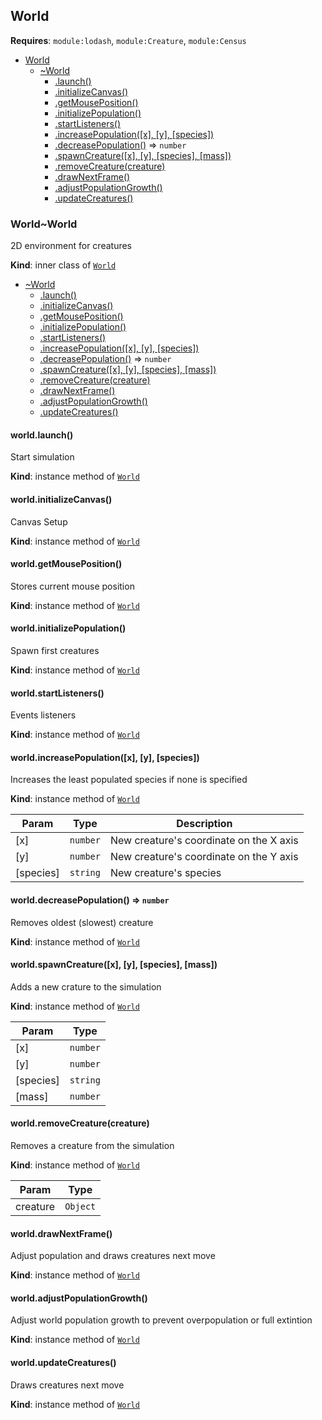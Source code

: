 <a name="module_World"></a>

## World
**Requires**: <code>module:lodash</code>, <code>module:Creature</code>, <code>module:Census</code>  

* [World](#module_World)
    * [~World](#module_World..World)
        * [.launch()](#module_World..World+launch)
        * [.initializeCanvas()](#module_World..World+initializeCanvas)
        * [.getMousePosition()](#module_World..World+getMousePosition)
        * [.initializePopulation()](#module_World..World+initializePopulation)
        * [.startListeners()](#module_World..World+startListeners)
        * [.increasePopulation([x], [y], [species])](#module_World..World+increasePopulation)
        * [.decreasePopulation()](#module_World..World+decreasePopulation) ⇒ <code>number</code>
        * [.spawnCreature([x], [y], [species], [mass])](#module_World..World+spawnCreature)
        * [.removeCreature(creature)](#module_World..World+removeCreature)
        * [.drawNextFrame()](#module_World..World+drawNextFrame)
        * [.adjustPopulationGrowth()](#module_World..World+adjustPopulationGrowth)
        * [.updateCreatures()](#module_World..World+updateCreatures)

<a name="module_World..World"></a>

### World~World
2D environment for creatures

**Kind**: inner class of [<code>World</code>](#module_World)  

* [~World](#module_World..World)
    * [.launch()](#module_World..World+launch)
    * [.initializeCanvas()](#module_World..World+initializeCanvas)
    * [.getMousePosition()](#module_World..World+getMousePosition)
    * [.initializePopulation()](#module_World..World+initializePopulation)
    * [.startListeners()](#module_World..World+startListeners)
    * [.increasePopulation([x], [y], [species])](#module_World..World+increasePopulation)
    * [.decreasePopulation()](#module_World..World+decreasePopulation) ⇒ <code>number</code>
    * [.spawnCreature([x], [y], [species], [mass])](#module_World..World+spawnCreature)
    * [.removeCreature(creature)](#module_World..World+removeCreature)
    * [.drawNextFrame()](#module_World..World+drawNextFrame)
    * [.adjustPopulationGrowth()](#module_World..World+adjustPopulationGrowth)
    * [.updateCreatures()](#module_World..World+updateCreatures)

<a name="module_World..World+launch"></a>

#### world.launch()
Start simulation

**Kind**: instance method of [<code>World</code>](#module_World..World)  
<a name="module_World..World+initializeCanvas"></a>

#### world.initializeCanvas()
Canvas Setup

**Kind**: instance method of [<code>World</code>](#module_World..World)  
<a name="module_World..World+getMousePosition"></a>

#### world.getMousePosition()
Stores current mouse position

**Kind**: instance method of [<code>World</code>](#module_World..World)  
<a name="module_World..World+initializePopulation"></a>

#### world.initializePopulation()
Spawn first creatures

**Kind**: instance method of [<code>World</code>](#module_World..World)  
<a name="module_World..World+startListeners"></a>

#### world.startListeners()
Events listeners

**Kind**: instance method of [<code>World</code>](#module_World..World)  
<a name="module_World..World+increasePopulation"></a>

#### world.increasePopulation([x], [y], [species])
Increases the least populated species if none is specified

**Kind**: instance method of [<code>World</code>](#module_World..World)  

| Param | Type | Description |
| --- | --- | --- |
| [x] | <code>number</code> | New creature's coordinate on the X axis |
| [y] | <code>number</code> | New creature's coordinate on the Y axis |
| [species] | <code>string</code> | New creature's species |

<a name="module_World..World+decreasePopulation"></a>

#### world.decreasePopulation() ⇒ <code>number</code>
Removes oldest (slowest) creature

**Kind**: instance method of [<code>World</code>](#module_World..World)  
<a name="module_World..World+spawnCreature"></a>

#### world.spawnCreature([x], [y], [species], [mass])
Adds a new crature to the simulation

**Kind**: instance method of [<code>World</code>](#module_World..World)  

| Param | Type |
| --- | --- |
| [x] | <code>number</code> | 
| [y] | <code>number</code> | 
| [species] | <code>string</code> | 
| [mass] | <code>number</code> | 

<a name="module_World..World+removeCreature"></a>

#### world.removeCreature(creature)
Removes a creature from the simulation

**Kind**: instance method of [<code>World</code>](#module_World..World)  

| Param | Type |
| --- | --- |
| creature | <code>Object</code> | 

<a name="module_World..World+drawNextFrame"></a>

#### world.drawNextFrame()
Adjust population and draws creatures next move

**Kind**: instance method of [<code>World</code>](#module_World..World)  
<a name="module_World..World+adjustPopulationGrowth"></a>

#### world.adjustPopulationGrowth()
Adjust world population growth to prevent overpopulation or full extintion

**Kind**: instance method of [<code>World</code>](#module_World..World)  
<a name="module_World..World+updateCreatures"></a>

#### world.updateCreatures()
Draws creatures next move

**Kind**: instance method of [<code>World</code>](#module_World..World)  
